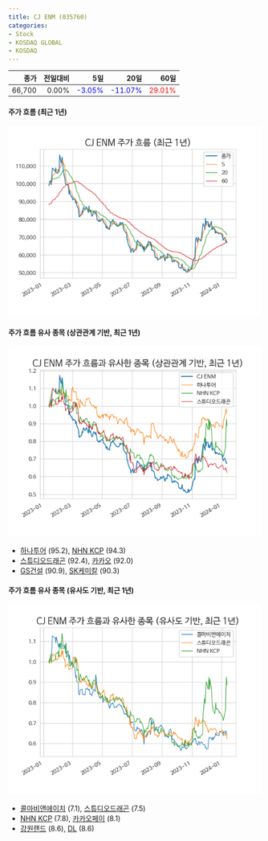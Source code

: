 ```yaml
---
title: CJ ENM (035760)
categories:
- Stock
- KOSDAQ GLOBAL
- KOSDAQ
---
```


|종가|전일대비|5일|20일|60일|
|---:|-------:|--:|---:|---:|
|66,700|0.00%|<span style="color: blue">-3.05%</span>|<span style="color: blue">-11.07%</span>|<span style="color: red">29.01%</span>|

<!-- more -->

#### 주가 흐름 (최근 1년)
![035760](/assets/images/stock/035760.png)


#### 주가 흐름 유사 종목 (상관관계 기반, 최근 1년)
![035760](/assets/images/stock/035760_corr.png)
- [하나투어](/039130/) (95.2), [NHN KCP](/060250/) (94.3)
- [스튜디오드래곤](/253450/) (92.4), [카카오](/035720/) (92.0)
- [GS건설](/006360/) (90.9), [SK케미칼](/285130/) (90.3)


#### 주가 흐름 유사 종목 (유사도 기반, 최근 1년)
![035760](/assets/images/stock/035760_sim.png)
- [콜마비앤에이치](/200130/) (7.1), [스튜디오드래곤](/253450/) (7.5)
- [NHN KCP](/060250/) (7.8), [카카오페이](/377300/) (8.1)
- [강원랜드](/035250/) (8.6), [DL](/000210/) (8.6)